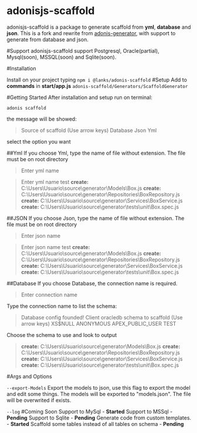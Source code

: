 # adonisjs-scaffold
adonisjs-scaffold is a package to generate scaffold from **yml**, **database** and **json**. This is a fork and rewrite from [adonis-generator](https://github.com/zainul/adonis-generator), with support to generate from database and json.

#Support
adonisjs-scaffold support Postgresql, Oracle(partial), Mysql(soon), MSSQL(soon) and Sqlite(soon).

#Installation


Install on your project typing 
``
npm i @lanks/adonis-scaffold
``
#Setup
Add to **commands** in **start/app.js** 
``
adonis-scaffold/Generators/ScaffoldGenerator
``


#Getting Started
After installation and setup run on terminal:

``
adonis scaffold
``

the message will be showed:
> Source of scaffold (Use arrow keys)
  Database
  Json
  Yml

select the option you want

##Yml
If you choose Yml, type the name of file without extension. The file must be on root directory
> Enter yml name

> Enter yml name test
**create:** C:\Users\Usuario\source\generator\Models\Box.js
**create:** C:\Users\Usuario\source\generator\Repositories\BoxRepository.js
**create:** C:\Users\Usuario\source\generator\Services\BoxService.js
**create:** C:\Users\Usuario\source\generator\tests\unit\Box.spec.js

##JSON
If you choose Json, type the name of file without extension. The file must be on root directory
> Enter json name

> Enter json name test
**create:** C:\Users\Usuario\source\generator\Models\Box.js
**create:** C:\Users\Usuario\source\generator\Repositories\BoxRepository.js
**create:** C:\Users\Usuario\source\generator\Services\BoxService.js
**create:** C:\Users\Usuario\source\generator\tests\unit\Box.spec.js

##Database
If you choose Database, the connection name is required.
> Enter connection name 

Type the connection name to list the schema:
>Database config founded! Client oracledb
 schema to scaffold (Use arrow keys)
  XS$NULL
  ANONYMOUS
  APEX_PUBLIC_USER
  TEST

Choose the schema to use and look to output
>**create:** C:\Users\Usuario\source\generator\Models\Box.js
**create:** C:\Users\Usuario\source\generator\Repositories\BoxRepository.js
**create:** C:\Users\Usuario\source\generator\Services\BoxService.js
**create:** C:\Users\Usuario\source\generator\tests\unit\Box.spec.js

#Args and Options

``
--export-Models
``
Export the models to json, use this flag to export the model and edit some things. The models will be exported to "models.json". The file will be overwrited if exists.

``
--log
``
#Coming Soon
  Support to MySql - **Started**
  Support to MSSql - **Pending**
  Support to Sqlite - **Pending**
  Generate code from custom templates. - **Started**
  Scaffold some tables instead of all tables on schema - **Pending**
